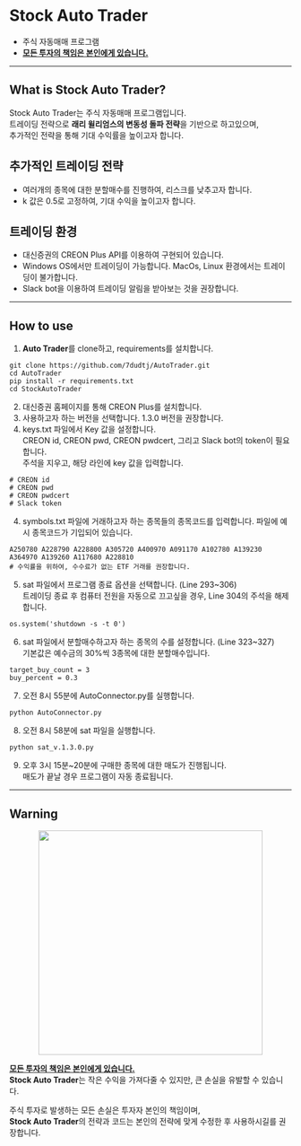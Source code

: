 # Stock Auto Trader

* 주식 자동매매 프로그램
* <ins>**모든 투자의 책임은 본인에게 있습니다.**</ins>

---

## What is Stock Auto Trader?

Stock Auto Trader는 주식 자동매매 프로그램입니다.  
트레이딩 전략으로 **래리 윌리엄스의 변동성 돌파 전략**을 기반으로 하고있으며,  
추가적인 전략을 통해 기대 수익률을 높이고자 합니다.  

## 추가적인 트레이딩 전략

* 여러개의 종목에 대한 분할매수를 진행하여, 리스크를 낮추고자 합니다.  
* k 값은 0.5로 고정하여, 기대 수익을 높이고자 합니다.  

## 트레이딩 환경

* 대신증권의 CREON Plus API를 이용하여 구현되어 있습니다.  
* Windows OS에서만 트레이딩이 가능합니다. MacOs, Linux 환경에서는 트레이딩이 불가합니다.  
* Slack bot을 이용하여 트레이딩 알림을 받아보는 것을 권장합니다.  

---

## How to use

1. **Auto Trader**를 clone하고, requirements를 설치합니다.  
```
git clone https://github.com/7dudtj/AutoTrader.git
cd AutoTrader
pip install -r requirements.txt
cd StockAutoTrader
```
2. 대신증권 홈페이지를 통해 CREON Plus를 설치합니다.
3. 사용하고자 하는 버전을 선택합니다. 1.3.0 버전을 권장합니다.  
3. keys.txt 파일에서 Key 값을 설정합니다.  
CREON id, CREON pwd, CREON pwdcert, 그리고 Slack bot의 token이 필요합니다.  
주석을 지우고, 해당 라인에 key 값을 입력합니다.  
```
# CREON id
# CREON pwd
# CREON pwdcert
# Slack token
```
4. symbols.txt 파일에 거래하고자 하는 종목들의 종목코드를 입력합니다. 
파일에 예시 종목코드가 기입되어 있습니다.  
```
A250780 A228790 A228800 A305720 A400970 A091170 A102780 A139230 A364970 A139260 A117680 A228810
# 수익률을 위하여, 수수료가 없는 ETF 거래를 권장합니다.
```
5. sat 파일에서 프로그램 종료 옵션을 선택합니다.  (Line 293~306)  
트레이딩 종료 후 컴퓨터 전원을 자동으로 끄고싶을 경우, Line 304의 주석을 해제합니다.  
```
os.system('shutdown -s -t 0')
```
6. sat 파일에서 분할매수하고자 하는 종목의 수를 설정합니다. (Line 323~327)  
기본값은 예수금의 30%씩 3종목에 대한 분할매수입니다.  
```
target_buy_count = 3
buy_percent = 0.3
```
7. 오전 8시 55분에 AutoConnector.py를 실행합니다.  
```
python AutoConnector.py
```
8. 오전 8시 58분에 sat 파일을 실행합니다.
```
python sat_v.1.3.0.py
```
9. 오후 3시 15분~20분에 구매한 종목에 대한 매도가 진행됩니다.  
매도가 끝날 경우 프로그램이 자동 종료됩니다.  

---

## Warning

<p align="center">
  <img width="400" src="https://user-images.githubusercontent.com/67851701/174976264-43524462-13e8-4dda-b66d-2278297aa9a4.jpg">
</p> 

<ins>**모든 투자의 책임은 본인에게 있습니다.**</ins>  
**Stock Auto Trader**는 작은 수익을 가져다줄 수 있지만, 큰 손실을 유발할 수 있습니다.  

주식 투자로 발생하는 모든 손실은 투자자 본인의 책임이며,  
**Stock Auto Trader**의 전략과 코드는 본인의 전략에 맞게 수정한 후 사용하시길를 권장합니다.  
